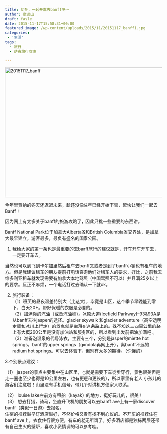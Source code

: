 ```yaml
---
title: 初冬，一起开车去banff吧～
author: 童远山
draft: fasle
date: 2015-11-17T15:58:31+00:00
featured_image: /wp-content/uploads/2015/11/20151117_banff1.jpg
categories:
 - '生活'
tags:
  - 旅行
  - 萨省旅行攻略

---
```

<img decoding="async" loading="lazy" class="alignnone size-full wp-image-584" src="http://52sask.com/wp-content/uploads/2015/11/20151117_banff1.jpg" alt="20151117_banff" width="640" height="417" />

今年里贾纳的冬天还迟迟未来，趁还没像往年已经开始下雪，赶快让我们一起去Banff！

因为网上有太多关于banff的旅游攻略了，因此只挑一些重要的东西讲。

Banff National Park位于加拿大Alberta省和British Columbia省交界处，是加拿大最早建立，游客最多，最负有盛名的国家公园。

1. 我给大家的第一条也是最重要的去banff旅行的建议就是，开车开车开车去，一定要开车去。

当然也可以到飞到卡尔加里然后租车去banff又或者是到了banff小镇也有租车的地方。但是我建议租车的朋友提前打电话咨询他们对租车人的要求，好比，之前我去维多利亚租车就发现需要有加拿大本地驾照（中国驾照不可以）并且满25岁以上的要求。反正不麻烦，一个电话打过去确认一下就ok。

2. 旅行装备：  
（1）班芙的昼夜温差特别大（比这大），毕竟是山区，这个季节早晚能到零下，白天20+。带好保暖的衣服是必要的。  
（2）加满你的汽油（或备汽油桶）。冰原大道(Icefield Parkway)&#8211;93&93A是从banff去往jasper的途径。glacier skywalk 和glacier adventure（高空透明走廊和冰川上行走）的景点就是坐落在这条路上的。殊不知这三四百公里的路上有大概260公里是没有加油站和服务区的，所以看到出发前把油加满吧 。  
（3）准备泡温泉的代号泳衣，主要有三个，分别是jasper的miette hot springs，banff的upper springs（gondola再网上开），离banff不远的radium hot springs。可以去体验下，但别有太多的期待。（你懂的）

3.个别景点建议：

（1） jasper的景点主要集中在山区里，也就是需要下车徒步穿行，景色很美但是走一圈也至少也得是10公里左右，也有更短和更长的），所以家里有老人 小孩儿的游客们注意啦！山里没有手机信号，带几个对讲机方便家人联系。

（2） louise lake左前方有租船（kayak）的地方，挺好玩儿的，很美！  
（3） 想去打猎，骑马，坐直升飞机的朋友可以去banff ave上有一家discover banff（类似一日游）去报名。  
住宿的推荐越早订酒店越好，不然价格又贵有找不到心仪的。不开车的推荐住在banff ave上，衣食住行很方便，有车的就无所谓了。好多酒店都是独栋两层还带有自己生火的壁炉，喜欢小资情调的可以参考哇。